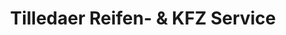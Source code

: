 ---
title: "Tilledaer Reifen- & KFZ Service"
url: /kelbra-kyffhaeuser/tilledaer-reifen-und-kfz-service/
shop: Autowerkstatt
---